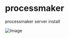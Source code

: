 # processmaker
processmaker server install


 ![Image](https://www.processmaker.com/wp-content/uploads/2024/07/processmaker-business-process-automation-platform.webp)
